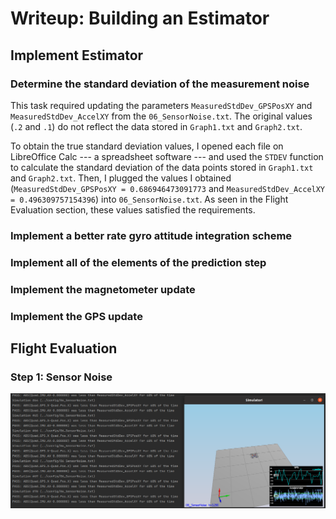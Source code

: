 # Writeup: Building an Estimator

## Implement Estimator

### Determine the standard deviation of the measurement noise

This task required updating the parameters `MeasuredStdDev_GPSPosXY`
and `MeasuredStdDev_AccelXY` from the `06_SensorNoise.txt`.
The original values (`.2` and `.1`) do not reflect the data stored
in `Graph1.txt` and `Graph2.txt`.

To obtain the true standard deviation values, I opened each file on
LibreOffice Calc --- a spreadsheet software --- and used the `STDEV` function
to calculate the standard deviation of the data points stored
in `Graph1.txt` and `Graph2.txt`.
Then, I plugged the values I obtained (`MeasuredStdDev_GPSPosXY = 0.686946473091773` and 
`MeasuredStdDev_AccelXY = 0.496309757154396`) into `06_SensorNoise.txt`.
As seen in the Flight Evaluation section, these values satisfied the requirements.

### Implement a better rate gyro attitude integration scheme

### Implement all of the elements of the prediction step

### Implement the magnetometer update

### Implement the GPS update



## Flight Evaluation

### Step 1: Sensor Noise

![img.png](img/step_1.png)



